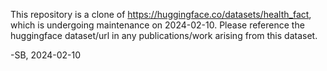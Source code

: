 This repository is a clone of https://huggingface.co/datasets/health_fact, which is undergoing maintenance on 2024-02-10.
Please reference the huggingface dataset/url in any publications/work arising from this dataset.

-SB, 2024-02-10
